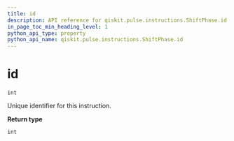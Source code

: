 ```yaml
---
title: id
description: API reference for qiskit.pulse.instructions.ShiftPhase.id
in_page_toc_min_heading_level: 1
python_api_type: property
python_api_name: qiskit.pulse.instructions.ShiftPhase.id
---
```


# id

<span id="qiskit.pulse.instructions.ShiftPhase.id" />

`int`

Unique identifier for this instruction.

**Return type**

`int`

